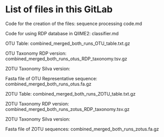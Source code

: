 # List of files in this GitLab

Code for the creation of the files: sequence processing code.md

Code for using RDP database in QIIME2: classifier.md

OTU Table: combined_merged_both_runs_OTU_table.txt.gz

OTU Taxonomy RDP version: combined_merged_both_runs_otus_RDP_taxonomy.tsv.gz

ZOTU Taxonomy Silva version: 

Fasta file of OTU Representative sequence: combined_merged_both_runs_otus.fa.gz


ZOTU Table: combined_merged_both_runs_ZOTU_table.txt.gz

ZOTU Taxonomy RDP version: combined_merged_both_runs_zotus_RDP_taxonomy.tsv.gz

ZOTU Taxonomy Silva version:

Fasta file of ZOTU sequences: combined_merged_both_runs_zotus.fa.gz

